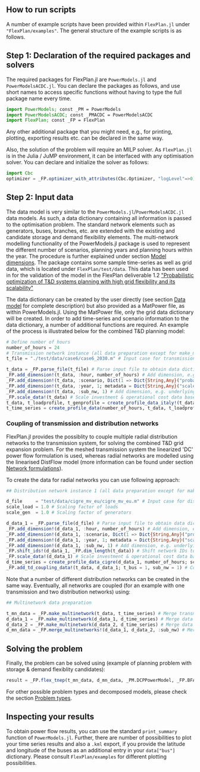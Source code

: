 ## How to run scripts

A number of example scripts have been provided within ```FlexPlan.jl``` under ```"FlexPlan/examples"```. The general structure of the example scripts is as follows.

## Step 1: Declaration of the required packages and solvers

The required packages for FlexPlan.jl are ```PowerModels.jl``` and ```PowerModelsACDC.jl```. You can declare the packages as follows, and use short names to access specific functions without having to type the full package name every time.

``` julia
import PowerModels; const _PM = PowerModels
import PowerModelsACDC; const _PMACDC = PowerModelsACDC
import FlexPlan; const _FP = FlexPlan
```
Any other additional package that you might need, e.g., for printing, plotting, exporting results etc. can be declared in the same way.

Also, the solution of the problem will require an MILP solver. As ```FlexPlan.jl``` is in the Julia / JuMP environment, it can be interfaced with any optimisation solver. You can declare and initialize the solver as follows:

``` julia
import Cbc
optimizer = _FP.optimizer_with_attributes(Cbc.Optimizer, "logLevel"=>0)
```

## Step 2: Input data
The data model is very similar to the ```PowerModels.jl```/```PowerModelsACDC.jl``` data models. As such, a data dictionary containing all information is passed to the optimisation problem. The standard network elements such as generators, buses, branches, etc. are extended with the existing and candidate storage and demand flexibility elements. The multi-network modelling functionality of the PowerModels.jl package is used to represent the different number of scenarios, planning years and planning hours within the year. The procedure is further explained under section [Model dimensions](@ref). The package contains some sample time-series as well as grid data, which is located under `FlexPlan/test/data`. This data has been used in for the validation of the model in the FlexPlan deliverable 1.2 ["Probabilistic optimization of T&D systems planning with high grid flexibility and its scalability"](https://flexplan-project.eu/wp-content/uploads/2021/03/D1.2_20210325_V1.0.pdf)

The data dictionary can be created by the user directly (see section [Data model](@ref) for complete description) but also provided as a MatPower file, as within PowerModels.jl. Using the MatPower file, only the grid data dictionary will be created. In order to add time-series and scenario information to the data dictionary, a number of additional functions are required. An example of the process is illustrated below for the combined T&D planning model:

```julia
# Define number of hours
number_of_hours = 24
# Transmission network instance (all data preparation except for make_multinetwork() call)
t_file = "./test/data/case6/case6_2030.m" # Input case for transmission network

t_data = _FP.parse_file(t_file) # Parse input file to obtain data dictionary
_FP.add_dimension!(t_data, :hour, number_of_hours) # Add dimension, e.g. hours
_FP.add_dimension!(t_data, :scenario, Dict(1 => Dict{String,Any}("probability"=>1)), metadata = Dict{String,Any}("mc"=>true)) # Add dimension, e.g. scenarios
_FP.add_dimension!(t_data, :year, 1; metadata = Dict{String,Any}("scale_factor"=>1)) # Add_dimension, e.g. years
_FP.add_dimension!(t_data, :sub_nw, 1) # Add dimension, e.g. underlying networks
_FP.scale_data!(t_data) # Scale investment & operational cost data based on planning years & hours
t_data, t_loadprofile, t_genprofile = create_profile_data_italy!(t_data) # Load time series data based demand and RES profiles of the six market zones in Italy from the data folder
t_time_series = create_profile_data(number_of_hours, t_data, t_loadprofile, t_genprofile) # Create time series data to be passed to the data dictionay
```

### Coupling of transmission and distribution networks

FlexPlan.jl provides the possiblity to couple multiple radial distribution networks to the transmission system, for solving the combined T&D grid expansion problem. For the meshed transmission system the linearized 'DC' power flow formulation is used, whereas radial networks are modelled using the linearised DistFlow model (more information can be found under section [Network formulations](@ref)).

To create the data for radial networks you can use following approach:

```julia
## Distribution network instance 1 (all data preparation except for make_multinetwork() call)

d_file     = "test/data/cigre_mv_eu/cigre_mv_eu.m" # Input case for distribution networks
scale_load = 1.0 # Scaling factor of loads
scale_gen  = 1.0 # Scaling factor of generators

d_data_1 = _FP.parse_file(d_file) # Parse input file to obtain data dictionary
_FP.add_dimension!(d_data_1, :hour, number_of_hours) # Add dimension, e.g. hours
_FP.add_dimension!(d_data_1, :scenario, Dict(1 => Dict{String,Any}("probability"=>1))) # Add dimension, e.g. scenarios
_FP.add_dimension!(d_data_1, :year, 1; metadata = Dict{String,Any}("scale_factor"=>1)) # Add dimension, e.g. years
_FP.add_dimension!(d_data_1, :sub_nw, 1) # Add dimension, e.g. underlying networks
_FP.shift_ids!(d_data_1, _FP.dim_length(t_data)) # Shift network IDs to avoid overwriting those of transmission network
_FP.scale_data!(d_data_1) # Scale investment & operational cost data based on planning years & hours
d_time_series = create_profile_data_cigre(d_data_1, number_of_hours; scale_load, scale_gen) # Load time series data based demand and RES profiles of the six market zones in Italy from the data folder
_FP.add_td_coupling_data!(t_data, d_data_1; t_bus = 1, sub_nw = 1) # Connect the first distribution network to bus 1 of transmission network.
```
Note that a number of different distribution networks can be created in the same way. Eventually, all networks are coupled (for an example with one transmission and two distribution networks) using:

```julia
## Multinetwork data preparation

t_mn_data = _FP.make_multinetwork(t_data, t_time_series) # Merge transmission data & time series data
d_data_1 = _FP.make_multinetwork(d_data_1, d_time_series) # Merge data & time series data for distribution network 1
d_data_2 = _FP.make_multinetwork(d_data_2, d_time_series) # Merge data & time series data for distribution network 2
d_mn_data = _FP.merge_multinetworks!(d_data_1, d_data_2, :sub_nw) # Merge the two distribution networks in a single data dictionary
```

## Solving the problem

Finally, the problem can be solved using (example of planning problem with storage & demand flexiblity candidates):

```julia
result = _FP.flex_tnep(t_mn_data, d_mn_data, _PM.DCPPowerModel, _FP.BFARadPowerModel, optimizer; setting=s)
```

For other possible problem types and decomposed models, please check the section [Problem types](@ref).

## Inspecting your results

To obtain power flow results, you can use the standard `print_summary` function of ```PowerModels.jl```.
Further, there are number of possibilities to plot your time series results and also a ```.kml``` export, if you provide the latitude and longitude of the buses as an additional entry in your ```data["bus"]``` dictionary. Please consult ```FlexPlan/examples``` for different plotting possibilities.